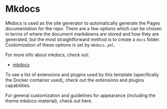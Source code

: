 # Mkdocs

Mkdocs is used as the site generator to automatically generate the Pages  documentation for the repo.  There are a few options which can be chosen in terms of where the document markdowns are stored and how they are generated, but the most straightforward method is to create a `docs` folder.  Customization of these options is set by `mkdocs.yml`.

For more info about mkdocs, check out:

* [mkdocs](https://www.mkdocs.org)

To see a list of extensions and plugins used by this template (specifically the Docker container used), check out the extensions and plugins capabilities.

For general customization and guidelines for appearance (including the theme mkdocs-material), check out here.
